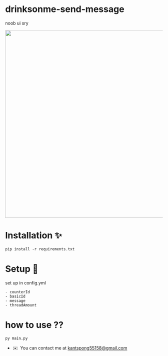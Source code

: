 # drinksonme-send-message
noob ui sry

<img src="https://cdn.discordapp.com/attachments/1087353486313795584/1098321377745960980/2023-04-20_01-44-13_online-video-cutter.com_1.gif" width="600" height="600">

# Installation ✨
```
pip install -r requirements.txt
```

# Setup 🔅
set up in config.yml
```
- counterId
- basicId
- message
- threadAmount
```

# how to use ??
```
py main.py
```

* ✉️  You can contact me at [kantspong55158@gmail.com](https://discord.com/users/1002080893852188694)
